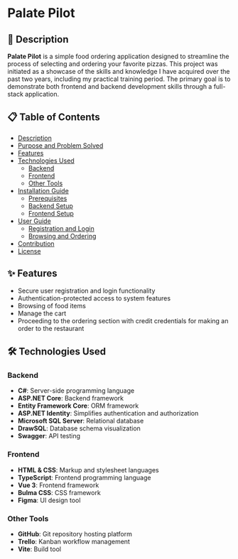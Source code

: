 #  Palate Pilot

## 📜 Description

**Palate Pilot** is a simple food ordering application designed to streamline the process of selecting and ordering your favorite pizzas. This project was initiated as a showcase of the skills and knowledge I have acquired over the past two years, including my practical training period. The primary goal is to demonstrate both frontend and backend development skills through a full-stack application.

## 📋 Table of Contents

- [Description](#-description)
- [Purpose and Problem Solved](#-purpose-and-problem-solved)
- [Features](#-features)
- [Technologies Used](#-technologies-used)
  - [Backend](#backend)
  - [Frontend](#frontend)
  - [Other Tools](#other-tools)
- [Installation Guide](#-installation-guide)
  - [Prerequisites](#prerequisites)
  - [Backend Setup](#backend-setup)
  - [Frontend Setup](#frontend-setup)
- [User Guide](#-user-guide)
  - [Registration and Login](#registration-and-login)
  - [Browsing and Ordering](#browsing-and-ordering)
- [Contribution](#-contribution)
- [License](#-license)

## ✨ Features

- Secure user registration and login functionality
- Authentication-protected access to system features
- Browsing of food items
- Manage the cart
- Proceeding to the ordering section with credit credentials for making an order to the restaurant

## 🛠️ Technologies Used

### Backend

- **C#**: Server-side programming language
- **ASP.NET Core**: Backend framework
- **Entity Framework Core**: ORM framework
- **ASP.NET Identity**: Simplifies authentication and authorization
- **Microsoft SQL Server**: Relational database
- **DrawSQL**: Database schema visualization
- **Swagger**: API testing

### Frontend

- **HTML & CSS**: Markup and stylesheet languages
- **TypeScript**: Frontend programming language
- **Vue 3**: Frontend framework
- **Bulma CSS**: CSS framework
- **Figma**: UI design tool

### Other Tools

- **GitHub**: Git repository hosting platform
- **Trello**: Kanban workflow management
- **Vite**: Build tool


